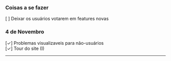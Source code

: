 
### Coisas a se fazer

[ ] Deixar os usuários votarem em features novas<br />

### 4 de Novembro

[✓] Problemas visualizaveis para não-usuários<br />
[✓] Tour do site (I)<br />

---